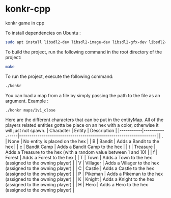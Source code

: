 # konkr-cpp
konkr game in cpp

To install dependencies on Ubuntu :
```bash
sudo apt install libsdl2-dev libsdl2-image-dev libsdl2-gfx-dev libsdl2-ttf-dev
```

To build the project, run the following command in the root directory of the project:
```bash
make
```

To run the project, execute the following command:
```bash
./konkr
```

You can load a map from a file by simply passing the path to the file as an argument. Example : 
```bash
./konkr maps/1v1_close
``` 

Here are the different characters that can be put in the entityMap. All of the players related entities gotta be place on an hex with a color, otherwise it will just not spawn.
| Character | Entity         | Description                                                       |
|-----------|----------------|-------------------------------------------------------------------|
| .         | None           | No entity is placed on the hex                                    |
| B         | Bandit         | Adds a Bandit to the hex                                          |
| c         | Bandit Camp    | Adds a Bandit Camp to the hex                                     |
| t         | Treasure       | Adds a Treasure to the hex (with a random value between 1 and 10)   |
| f         | Forest         | Adds a Forest to the hex                                          |
| T         | Town           | Adds a Town to the hex (assigned to the owning player)            |
| V         | Villager       | Adds a Villager to the hex (assigned to the owning player)          |
| C         | Castle         | Adds a Castle to the hex (assigned to the owning player)            |
| P         | Pikeman        | Adds a Pikeman to the hex (assigned to the owning player)           |
| K         | Knight         | Adds a Knight to the hex (assigned to the owning player)            |
| H         | Hero           | Adds a Hero to the hex (assigned to the owning player)              |

